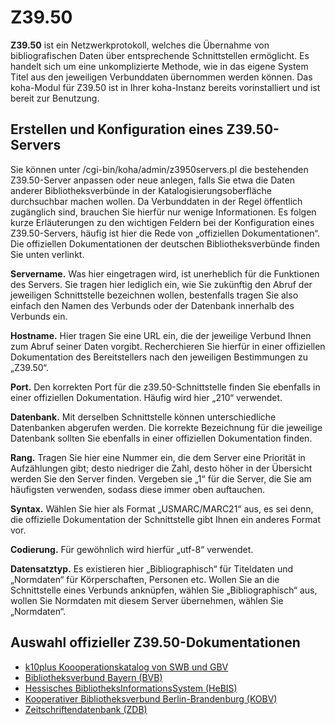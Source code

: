 # Z39.50
**Z39.50** ist ein Netzwerkprotokoll, welches die Übernahme von bibliografischen Daten über entsprechende Schnittstellen ermöglicht. Es handelt sich um eine unkomplizierte Methode, wie in das eigene System Titel aus den jeweiligen Verbunddaten übernommen werden können. Das koha-Modul für Z39.50 ist in Ihrer koha-Instanz bereits vorinstalliert und ist bereit zur Benutzung.
## Erstellen und Konfiguration eines Z39.50-Servers
Sie können unter /cgi-bin/koha/admin/z3950servers.pl die bestehenden Z39.50-Server anpassen oder neue anlegen, falls Sie etwa die Daten anderer Bibliotheksverbünde in der Katalogisierungsoberfläche durchsuchbar machen wollen. Da Verbunddaten in der Regel öffentlich zugänglich sind, brauchen Sie hierfür nur wenige Informationen. Es folgen kurze Erläuterungen zu den wichtigen Feldern bei der Konfiguration eines Z39.50-Servers, häufig ist hier die Rede von „offiziellen Dokumentationen“. Die offiziellen Dokumentationen der deutschen Bibliotheksverbünde finden Sie unten verlinkt.

**Servername.** Was hier eingetragen wird, ist unerheblich für die Funktionen des Servers. Sie tragen hier lediglich ein, wie Sie zukünftig den Abruf der jeweiligen Schnittstelle bezeichnen wollen, bestenfalls tragen Sie also einfach den Namen des Verbunds oder der Datenbank innerhalb des Verbunds ein.

**Hostname.** Hier tragen Sie eine URL ein, die der jeweilige Verbund Ihnen zum Abruf seiner Daten vorgibt. Recherchieren Sie hierfür in einer offiziellen Dokumentation des Bereitstellers nach den jeweiligen Bestimmungen zu „Z39.50“.

**Port.** Den korrekten Port für die z39.50-Schnittstelle finden Sie ebenfalls in einer offiziellen Dokumentation. Häufig wird hier „210“ verwendet.

**Datenbank.** Mit derselben Schnittstelle können unterschiedliche Datenbanken abgerufen werden. Die korrekte Bezeichnung für die jeweilige Datenbank sollten Sie ebenfalls in einer offiziellen Dokumentation finden.

**Rang.** Tragen Sie hier eine Nummer ein, die dem Server eine Priorität in Aufzählungen gibt; desto niedriger die Zahl, desto höher in der Übersicht werden Sie den Server finden. Vergeben sie „1“ für die Server, die Sie am häufigsten verwenden, sodass diese immer oben auftauchen.

**Syntax.** Wählen Sie hier als Format „USMARC/MARC21“ aus, es sei denn, die offizielle Dokumentation der Schnittstelle gibt Ihnen ein anderes Format vor.

**Codierung.** Für gewöhnlich wird hierfür „utf-8“ verwendet.

**Datensatztyp.** Es existieren hier „Bibliographisch“ für Titeldaten und „Normdaten“ für Körperschaften, Personen etc. Wollen Sie an die Schnittstelle eines Verbunds anknüpfen, wählen Sie „Bibliographisch“ aus, wollen Sie Normdaten mit diesem Server übernehmen, wählen Sie „Normdaten“.
## Auswahl offizieller Z39.50-Dokumentationen
* [k10plus Koooperationskatalog von SWB und GBV](https://wiki.k10plus.de/display/K10PLUS/Z39.50)
* [Bibliotheksverbund Bayern (BVB)](https://www.bib-bvb.de/web/b3kat/z39.50)
* [Hessisches BibliotheksInformationsSystem (HeBIS)](https://www.hebis.de/dienste/z39-50/9)
* [Kooperativer Bibliotheksverbund Berlin-Brandenburg (KOBV) ](https://www.kobv.de/services/recherche/z39-50/)
* [Zeitschriftendatenbank (ZDB)](https://www.zeitschriftendatenbank.de/services/schnittstellen/z3950/target-profile/)
